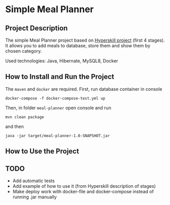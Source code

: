 # Simple Meal Planner
## Project Description
The simple Meal Planner project based on [Hyperskill project](https://hyperskill.org/projects/318?track=12) (first 4 stages). It allows you to add meals to database, store them and show them by chosen category. 

Used technologies: Java, Hibernate, MySQL8, Docker
## How to Install and Run the Project
The `maven` and `docker` are required. First, run database container in console
```
docker-compose -f docker-compose-test.yml up
```
Then, in folder `meal-planner` open console and run
```
mvn clean package
```
and then
```
java -jar target/meal-planner-1.0-SNAPSHOT.jar
```

## How to Use the Project

## TODO
* Add automatic tests
* Add example of how to use it (from Hyperskill description of stages)
* Make deploy work with docker-file and docker-compose instead of running .jar manually 
